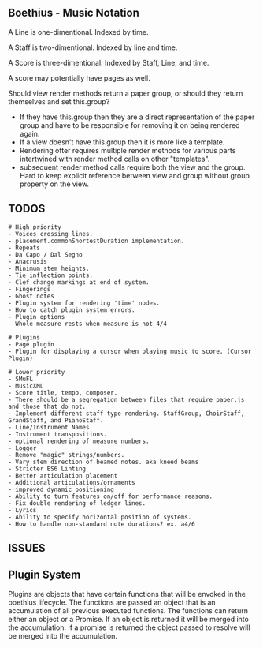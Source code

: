 Boethius - Music Notation
-------------------------

A Line is one-dimentional. Indexed by time.

A Staff is two-dimentional. Indexed by line and time.

A Score is three-dimentional. Indexed by Staff, Line, and time.

A score may potentially have pages as well.


Should view render methods return a paper group, or should they return themselves and set this.group?
- If they have this.group then they are a direct representation of the paper group and have to be responsible for removing it on being rendered again.
- If a view doesn't have this.group then it is more like a template.
- Rendering ofter requires multiple render methods for various parts intertwined with render method calls on other "templates".
- subsequent render method calls require both the view and the group. Hard to keep explicit reference between view and group without group property on the view.

TODOS
-----
    # High priority
    - Voices crossing lines.
    - placement.commonShortestDuration implementation.
    - Repeats
    - Da Capo / Dal Segno
    - Anacrusis
    - Minimum stem heights.
    - Tie inflection points.
    - Clef change markings at end of system.
    - Fingerings
    - Ghost notes
    - Plugin system for rendering 'time' nodes.
    - How to catch plugin system errors.
    - Plugin options
    - Whole measure rests when measure is not 4/4

    # Plugins
    - Page plugin
    - Plugin for displaying a cursor when playing music to score. (Cursor Plugin)

    # Lower priority
    - SMuFL
    - MusicXML
    - Score title, tempo, composer.
    - There should be a segregation between files that require paper.js and those that do not.
    - Implement different staff type rendering. StaffGroup, ChoirStaff, GrandStaff, and PianoStaff.
    - Line/Instrument Names.
    - Instrument transpositions.
    - optional rendering of measure numbers.
    - Logger
    - Remove "magic" strings/numbers.
    - Vary stem direction of beamed notes. aka kneed beams
    - Stricter ES6 Linting
    - Better articulation placement
    - Additional articulations/ornaments
    - improved dynamic positioning
    - Ability to turn features on/off for performance reasons.
    - Fix double rendering of ledger lines.
    - Lyrics
    - Ability to specify horizontal position of systems.
    - How to handle non-standard note durations? ex. a4/6

ISSUES
------

Plugin System
-------------
Plugins are objects that have certain functions that will be envoked in the boethius lifecycle. The functions are passed an object that is an accumulation of all previous executed functions. The functions can return either an object or a Promise. If an object is returned it will be merged into the accumulation. If a promise is returned the object passed to resolve will be merged into the accumulation.
